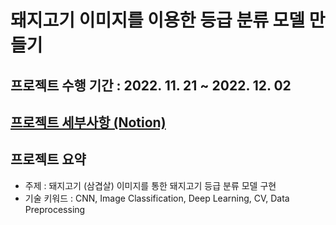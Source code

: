 # 돼지고기 이미지를 이용한 등급 분류 모델 만들기

## 프로젝트 수행 기간 : 2022. 11. 21 ~ 2022. 12. 02

## [프로젝트 세부사항 (Notion)](https://iris-kilometer-1d6.notion.site/225a11720f0944ecb348b3ab6fe33507)

## 프로젝트 요약
- 주제 : 돼지고기 (삼겹살) 이미지를 통한 돼지고기 등급 분류 모델 구현
- 기술 키워드 : CNN, Image Classification, Deep Learning, CV, Data Preprocessing
